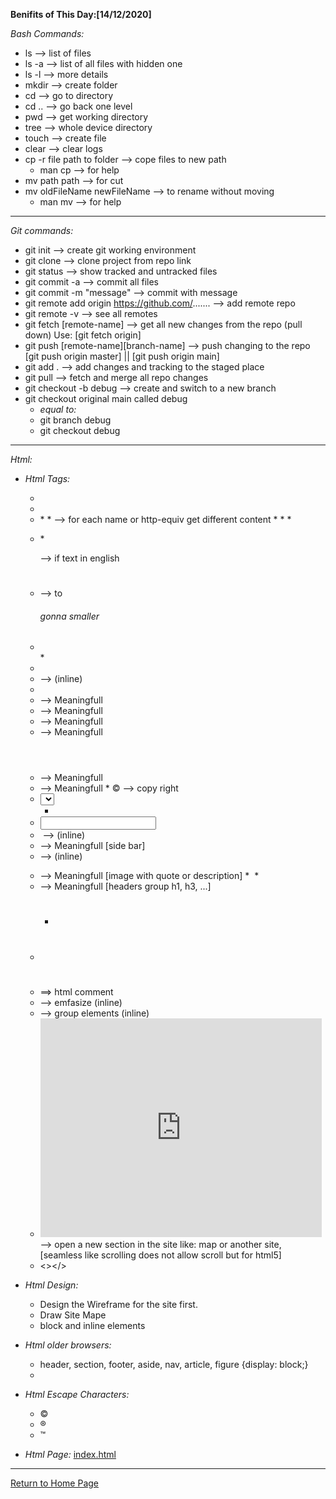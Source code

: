 **Benifits of This Day:[14/12/2020]**

*Bash Commands:*
* ls --> list of files
* ls -a --> list of all files with hidden one
* ls -l --> more details
* mkdir --> create folder
* cd --> go to directory
* cd .. --> go back one level
* pwd --> get working directory
* tree --> whole device directory
* touch --> create file
* clear --> clear logs
* cp -r file path to folder --> cope files to new path
    + man cp --> for help
* mv path path --> for cut
* mv oldFileName newFileName --> to rename without moving
    + man mv --> for help

***

*Git commands:*
* git init --> create git working environment
* git clone --> clone project from repo link
* git status --> show tracked and untracked files
* git commit -a --> commit all files
* git commit -m "message" --> commit with message
* git remote add origin https://github.com/....... --> add remote repo
* git remote -v --> see all remotes
* git fetch [remote-name] --> get all new changes from the repo (pull down) Use: [git fetch origin]
* git push [remote-name][branch-name] --> push changing to the repo [git push origin master] || [git push origin main]
* git add . --> add changes and tracking to the staged place
* git pull --> fetch and merge all repo changes
* git checkout -b debug --> create and switch to a new branch 
* git checkout original main
called debug
    + *equal to:*
    + git branch debug
    + git checkout debug

***

*Html:*
- *Html Tags:*
    + <html></html>
    + <body></body>
    + <head></head>
        * <title></title>
        * <meta name="description, keywords, robots" http-equiv="author, pragma, expires" content="" /> --> for each name or http-equiv get different content
        * <link rel="stylesheet" href="css/styles.css" type="text/css" />
        * <script src=""></script>
        * <style type="text/css"></style>
    + <p></p>
        * <p lang="en-us"></p> --> if text in english
    + <h1></h1> --> to <h6> gonna smaller
    + <ul></ul>
        * <li></li>
    + <b></b> --> (inline)
    + <i></i>
    + <strong></strong> --> Meaningfull
    + <main></main> --> Meaningfull
    + <article></article> --> Meaningfull
    + <section></section> --> Meaningfull
    + <header></header> --> Meaningfull
    + <footer></footer> --> Meaningfull
        * &copy; --> copy right
    + <select></select>
        * <option></option>
    + <input></input>
    + <img src="" alt=""></img> --> (inline)
    + <aside></aside> --> Meaningfull [side bar]
    + <a href="" target="" class="current" id=""></a> --> (inline)
    + <figure></figure> --> Meaningfull [image with quote or description]
        * <img></img>
        * <figcaption></figcaption>
    + <hgroup></hgroup> --> Meaningfull [headers group h1, h3, ...]
        + <h1></h1>
    + <div></div>
    + <!-- .wrapper --> ==> html comment
    + <em></em> --> emfasize (inline)
    + <span></span> --> group elements (inline)
    + <iframe src="http://maps.google.co.uk/maps?q=moma+new+york&amp;output=embed" width="450" height="350" frameborder="0" scrolling="no"></iframe> --> open a new section in the site like: map or another site, [seamless like scrolling does not allow scroll but for html5]
    + <></>

- *Html Design:*
    + Design the Wireframe for the site first.
    + Draw Site Mape
    + block and inline elements

- *Html older browsers:*
    + header, section, footer, aside, nav, article, figure {display: block;}
    + <!--[if lt IE 9]> <script src="http://html5shiv.googlecode.com/svn/trunk/html5.js"></script> <![endif]-->

- *Html Escape Characters:*
    + &copy;
    + &reg;
    + &trade;

- *Html Page:*
[index.html](https://mohammad-nour-rezek.github.io/Reading-Notes/Client/index.html)

***

[Return to Home Page](https://mohammad-nour-rezek.github.io/Reading-Notes/)
